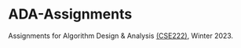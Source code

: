 # ADA-Assignments

Assignments for Algorithm Design & Analysis [(CSE222)](http://techtree.iiitd.edu.in/viewDescription/filename?=CSE222), Winter 2023.
